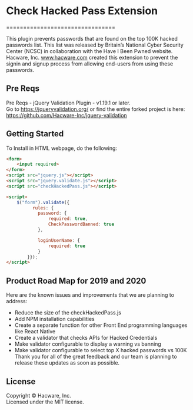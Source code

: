 # Check Hacked Pass Extension
================================

This plugin prevents passwords that are found on the top 100K hacked passwords list. This list was released by Britain’s National Cyber Security Center (NCSC) in collaboration with the Have I Been Pwned website. 
Hacware, Inc. www.hacware.com created this extension to prevent the signin and signup process from allowing end-users from using these passwords.

## Pre Reqs
Pre Reqs - jQuery Validation Plugin - v1.19.1 or later.  
Go to https://jqueryvalidation.org/ or find the entire forked project is here: https://github.com/Hacware-Inc/jquery-validation

## Getting Started
To Install in HTML webpage, do the following:
```html
<form>
	<input required>
</form>
<script src="jquery.js"></script>
<script src="jquery.validate.js"></script>
<script src="checkHackedPass.js"></script>

<script>
    $("form").validate({
          rules: {
            password: {
                required: true,
                CheckPasswordBanned: true
            },

            loginUserName: {
                required: true
            }
        }});
</script>
```
## Product Road Map for 2019 and 2020
Here are the known issues and improvements that we are planning to address:
* Reduce the size of the checkHackedPass.js
* Add NPM installation capabilities
* Create a separate function for other Front End programming languages like React Native
* Create a validator that checks APIs for Hacked Credentials
* Make validator configurable to display a warning vs banning
* Make validator configurable to select top X hacked passwords vs 100K
Thank you for all of the great feedback and our team is planning to release these updates as soon as possible. 

## License
Copyright &copy; Hacware, Inc.<br>
Licensed under the MIT license.

